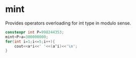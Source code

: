 # mint

Provides operators overloading for int type in modulo sense.

```cpp
constexpr int P=998244353;
mint<P>a=300000000;
for(int i=1;i<=5;i++){
	cout<<a*i<<' '<<(a^i)<<'\n';
}
```